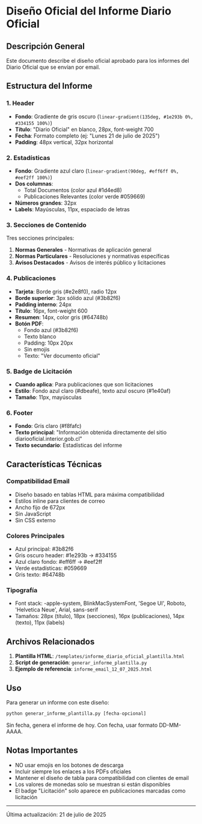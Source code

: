 # Diseño Oficial del Informe Diario Oficial

## Descripción General
Este documento describe el diseño oficial aprobado para los informes del Diario Oficial que se envían por email.

## Estructura del Informe

### 1. Header
- **Fondo**: Gradiente de gris oscuro (`linear-gradient(135deg, #1e293b 0%, #334155 100%)`)
- **Título**: "Diario Oficial" en blanco, 28px, font-weight 700
- **Fecha**: Formato completo (ej: "Lunes 21 de julio de 2025")
- **Padding**: 48px vertical, 32px horizontal

### 2. Estadísticas
- **Fondo**: Gradiente azul claro (`linear-gradient(90deg, #eff6ff 0%, #eef2ff 100%)`)
- **Dos columnas**:
  - Total Documentos (color azul #1d4ed8)
  - Publicaciones Relevantes (color verde #059669)
- **Números grandes**: 32px
- **Labels**: Mayúsculas, 11px, espaciado de letras

### 3. Secciones de Contenido
Tres secciones principales:
1. **Normas Generales** - Normativas de aplicación general
2. **Normas Particulares** - Resoluciones y normativas específicas  
3. **Avisos Destacados** - Avisos de interés público y licitaciones

### 4. Publicaciones
- **Tarjeta**: Borde gris (#e2e8f0), radio 12px
- **Borde superior**: 3px sólido azul (#3b82f6)
- **Padding interno**: 24px
- **Título**: 16px, font-weight 600
- **Resumen**: 14px, color gris (#64748b)
- **Botón PDF**: 
  - Fondo azul (#3b82f6)
  - Texto blanco
  - Padding: 10px 20px
  - Sin emojis
  - Texto: "Ver documento oficial"

### 5. Badge de Licitación
- **Cuando aplica**: Para publicaciones que son licitaciones
- **Estilo**: Fondo azul claro (#dbeafe), texto azul oscuro (#1e40af)
- **Tamaño**: 11px, mayúsculas

### 6. Footer
- **Fondo**: Gris claro (#f8fafc)
- **Texto principal**: "Información obtenida directamente del sitio diariooficial.interior.gob.cl"
- **Texto secundario**: Estadísticas del informe

## Características Técnicas

### Compatibilidad Email
- Diseño basado en tablas HTML para máxima compatibilidad
- Estilos inline para clientes de correo
- Ancho fijo de 672px
- Sin JavaScript
- Sin CSS externo

### Colores Principales
- Azul principal: #3b82f6
- Gris oscuro header: #1e293b → #334155
- Azul claro fondo: #eff6ff → #eef2ff
- Verde estadísticas: #059669
- Gris texto: #64748b

### Tipografía
- Font stack: -apple-system, BlinkMacSystemFont, 'Segoe UI', Roboto, 'Helvetica Neue', Arial, sans-serif
- Tamaños: 28px (título), 18px (secciones), 16px (publicaciones), 14px (texto), 11px (labels)

## Archivos Relacionados

1. **Plantilla HTML**: `/templates/informe_diario_oficial_plantilla.html`
2. **Script de generación**: `generar_informe_plantilla.py`
3. **Ejemplo de referencia**: `informe_email_12_07_2025.html`

## Uso

Para generar un informe con este diseño:

```python
python generar_informe_plantilla.py [fecha-opcional]
```

Sin fecha, genera el informe de hoy. Con fecha, usar formato DD-MM-AAAA.

## Notas Importantes

- NO usar emojis en los botones de descarga
- Incluir siempre los enlaces a los PDFs oficiales
- Mantener el diseño de tabla para compatibilidad con clientes de email
- Los valores de monedas solo se muestran si están disponibles
- El badge "Licitación" solo aparece en publicaciones marcadas como licitación

---
Última actualización: 21 de julio de 2025
